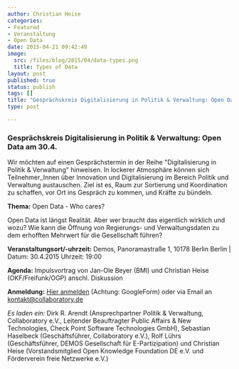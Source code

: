 ```yaml
---
author: Christian Heise
categories:
- Featured
- Veranstaltung
- Open Data
date: 2015-04-21 09:42:49
image:
  src: /files/blog/2015/04/data-types.png
  title: Types of Data
layout: post
published: true
status: publish
tags: []
title: "Gesprächskreis Digitalisierung in Politik & Verwaltung: Open Data am 30.4."
type: post

---
```

### Gesprächskreis Digitalisierung in Politik & Verwaltung: Open Data am 30.4.

Wir möchten auf einen Gesprächstermin in der Reihe "Digitalisierung in Politik & Verwaltung" hinweisen. In lockerer Atmosphäre können sich Teilnehmer_Innen über Innovation und Digitalisierung im Bereich Politik und Verwaltung austauschen. Ziel ist es, Raum zur Sortierung und Koordination zu schaffen, vor Ort ins Gespräch zu kommen, und Kräfte zu bündeln.

**Thema:** Open Data - Who cares?

Open Data ist längst Realität. Aber wer braucht das eigentlich wirklich und wozu? Wie kann die Öffnung von Regierungs- und Verwaltungsdaten zu dem erhofften Mehrwert für die Gesellschaft führen?

**Veranstaltungsort/-uhrzeit:** Demos, Panoramastraße 1, 10178 Berlin Berlin | Datum: 30.4.2015 Uhrzeit: 19:00

**Agenda:** Impulsvortrag von Jan-Ole Beyer (BMI) und Christian Heise (OKF/Freifunk/OGP) anschl. Diskussion

**Anmeldung:** [Hier anmelden](http://goo.gl/forms/qyd9d2nd0F) (Achtung: GoogleForm) oder via Email an kontakt@collaboratory.de

_Es laden ein:_ Dirk R. Arendt (Ansprechpartner Politik & Verwaltung, Collaboratory e.V., Leitender Beauftragter Public Affairs & New Technologies, Check Point Software Technologies GmbH), Sebastian Haselbeck (Geschäftsführer, Collaboratory e.V.), Rolf Lührs (Geschäftsführer, DEMOS Gesellschaft für E-Partizipation) und Christian Heise (Vorstandsmitglied Open Knowledge Foundation DE e.V. und Förderverein freie Netzwerke e.V.)
